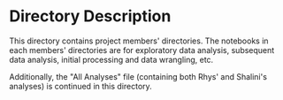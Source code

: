 # Directory Description
This directory contains project members' directories. The notebooks in each members' directories are for exploratory data analysis, subsequent data analysis, initial processing and data wrangling, etc.

Additionally, the "All Analyses" file (containing both Rhys' and Shalini's analyses) is continued in this directory.
